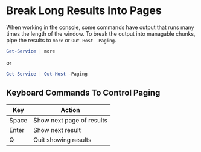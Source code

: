 # Break Long Results Into Pages

When working in the console, some commands have output that runs many times the length of the window.
To break the output into managable chunks, pipe the results to `more` or `Out-Host -Paging`.

```powershell
Get-Service | more
```

or 

```powershell
Get-Service | Out-Host -Paging
```

## Keyboard Commands To Control Paging

| Key | Action |
| --- | --- |
| Space | Show next page of results |
| Enter | Show next result |
| Q | Quit showing results |

